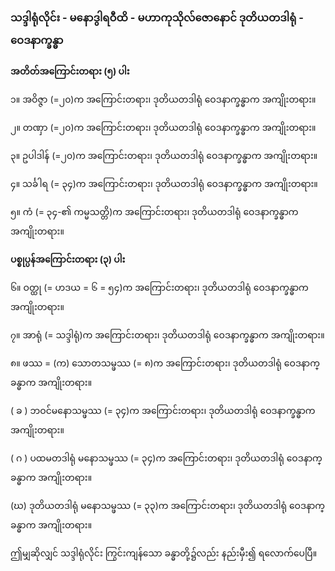 ### သဒ္ဒါရုံလိုင်း - မနောဒွါရဝီထိ - မဟာကုသိုလ်ဇောနောင် ဒုတိယတဒါရုံ - ဝေဒနာက္ခန္ဓာ

**အတိတ်အကြောင်းတရား (၅) ပါး**

၁။ အဝိဇ္ဇာ (=၂၀)က အကြောင်းတရား၊ ဒုတိယတဒါရုံ ဝေဒနာက္ခန္ဓာက အကျိုးတရား။

၂။ တဏှာ (=၂၀)က အကြောင်းတရား၊ ဒုတိယတဒါရုံ ဝေဒနာက္ခန္ဓာက အကျိုးတရား။

၃။ ဥပါဒါန် (=၂၀)က အကြောင်းတရား၊ ဒုတိယတဒါရုံ ဝေဒနာက္ခန္ဓာက အကျိုးတရား။

၄။ သင်္ခါရ (= ၃၄)က အကြောင်းတရား၊ ဒုတိယတဒါရုံ ဝေဒနာက္ခန္ဓာက အကျိုးတရား။

၅။ ကံ (= ၃၄-၏ ကမ္မသတ္တိ)က အကြောင်းတရား၊ ဒုတိယတဒါရုံ ဝေဒနာက္ခန္ဓာက အကျိုးတရား။

**ပစ္စုပ္ပန်အကြောင်းတရား (၃) ပါး**

၆။ ဝတ္ထု (= ဟဒယ = ၆ = ၅၄)က အကြောင်းတရား၊ ဒုတိယတဒါရုံ ဝေဒနာက္ခန္ဓာက အကျိုးတရား။

၇။ အာရုံ (= သဒ္ဒါရုံ)က အကြောင်းတရား၊ ဒုတိယတဒါရုံ ဝေဒနာက္ခန္ဓာက အကျိုးတရား။

၈။ ဖဿ = (က) သောတသမ္ဖဿ (= ၈)က အကြောင်းတရား၊ ဒုတိယတဒါရုံ ဝေဒနာက္ခန္ဓာက အကျိုးတရား။

( ခ ) ဘဝင်မနောသမ္ဖဿ (= ၃၄)က အကြောင်းတရား၊ ဒုတိယတဒါရုံ ဝေဒနာက္ခန္ဓာက
အကျိုးတရား။

( ဂ ) ပထမတဒါရုံ မနောသမ္ဖဿ (= ၃၄)က အကြောင်းတရား၊ ဒုတိယတဒါရုံ ဝေဒနာက္ခန္ဓာက
အကျိုးတရား။

(ဃ) ဒုတိယတဒါရုံ မနောသမ္ဖဿ (= ၃၃)က အကြောင်းတရား၊ ဒုတိယတဒါရုံ ဝေဒနာက္ခန္ဓာက
အကျိုးတရား။

ဤမျှဆိုလျှင် သဒ္ဒါရုံလိုင်း ကြွင်းကျန်သော ခန္ဓာတို့၌လည်း နည်းမှီး၍ ရလောက်ပေပြီ။

